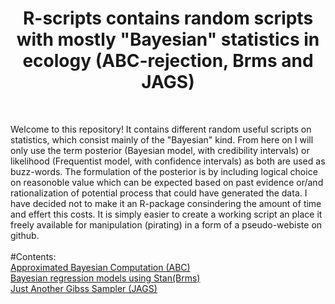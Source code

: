 <h1 align="center">R-scripts contains random scripts with mostly "Bayesian" statistics in ecology (ABC-rejection, Brms and JAGS) </h1>  <br />

Welcome to this repository! It contains different random useful scripts on statistics, which consist mainly of the "Bayesian" kind. From here on
I will only use the term posterior (Bayesian model, with credibility intervals) or likelihood (Frequentist model, with confidence intervals) as
both are used as buzz-words. The formulation of the posterior is by including logical choice on reasonoble value which can be expected based on past evidence 
or/and rationalization of potential process that could have generated the data. I have decided not to make it an R-package consindering 
the amount of time and effert this costs. It is simply easier to create a working script an place it freely available for manipulation (pirating) 
in a form of a pseudo-webiste on github.<br />
  <br />
#Contents:<br />
      [Approximated Bayesian Computation (ABC)](https://github.com/snwikaij/R-scripts/tree/main/JAGS)<br />
      [Bayesian regression models using Stan(Brms)](https://github.com/snwikaij/R-scripts/tree/main/Brms)<br />
      [Just Another Gibss Sampler (JAGS)](https://github.com/snwikaij/R-scripts/tree/main/JAGS)<br />

